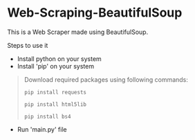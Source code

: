 # Web-Scraping-BeautifulSoup
This is a Web Scraper made using BeautifulSoup.

Steps to use it
* Install python on your system
* Install 'pip' on your system

>Download required packages using following commands:
>
>`pip install requests`
>
>`pip install html5lib`
>
>`pip install bs4`

* Run 'main.py' file